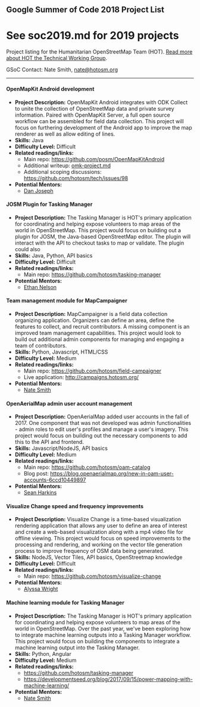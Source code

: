## Google Summer of Code 2018 Project List

# See soc2019.md for 2019 projects

Project listing for the Humanitarian OpenStreetMap Team (HOT). [Read more about HOT the Technical Working Group](project-ideas/google-soc/about.md). 

GSoC Contact: Nate Smith, nate@hotosm.org

****

#### OpenMapKit Android development
- **Project Description:** OpenMapKit Android integrates with ODK Collect to unite the collection of OpenStreetMap data and private survey information. Paired with OpenMapKit Server, a full open source workflow can be assembled for field data collection. This project will focus on furthering development of the Android app to improve the map renderer as well as allow editing of lines.
- **Skills:** Java
- **Difficulty Level:** Difficult
- **Related readings/links:** 
  - Main repo: https://github.com/posm/OpenMapKitAndroid
  - Additional writeup: [omk-project.md](omk-project.md)
  - Additional scoping discussions: https://github.com/hotosm/tech/issues/98
- **Potential Mentors:** 
  - [Dan Joseph](https://github.com/danbjoseph)

#### JOSM Plugin for Tasking Manager
- **Project Description:** The Tasking Manager is HOT's primary application for coordinating and helping expose volunteers to map areas of the world in OpenStreetMap. This project would focus on building out a plugin for JOSM, the Java-based OpenStreetMap editor. The plugin will interact with the API to checkout tasks to map or validate. The plugin could also 
- **Skills:** Java, Python, API basics
- **Difficulty Level:** Difficult
- **Related readings/links:** 
  - Main repo: https://github.com/hotosm/tasking-manager
- **Potential Mentors:** 
  - [Ethan Nelson](https://github.com/ethan-nelson)

#### Team management module for MapCampaigner  
- **Project Description:** MapCampaigner is a field data collection organizing application. Organizers can define an area, define the features to collect, and recruit contributors. A missing component is an improved team management capabilities. This project would look to build out additional admin components for managing and engaging a team of contributors.  
- **Skills:** Python, Javascript, HTML/CSS  
- **Difficulty Level:** Medium  
- **Related readings/links:** 
  - Main repo: https://github.com/hotosm/field-campaigner
  - Live application: http://campaigns.hotosm.org/
- **Potential Mentors:** 
  - [Nate Smith](https://github.com/smit1678)

#### OpenAerialMap admin user account management  
- **Project Description:** OpenAerialMap added user accounts in the fall of 2017. One component that was not developed was admin functionalities - admin roles to edit user's profiles and manage a user's imagery. This project would focus on building out the necessary components to add this to the API and frontend.  
- **Skills:** Javascript/NodeJS, API basics  
- **Difficulty Level:** Medium
- **Related readings/links:** 
  - Main repo: https://github.com/hotosm/oam-catalog
  - Blog post: https://blog.openaerialmap.org/new-in-oam-user-accounts-6ccd10449897
- **Potential Mentors:** 
  - [Sean Harkins](https://github.com/sharkinsspatial)

#### Visualize Change speed and frequency improvements  
- **Project Description:** Visualize Change is a time-based visualization rendering application that allows any user to define an area of interest and create a web-based visualization along with a mp4 video file for offline viewing. This project would focus on speed improvements to the processing and rendering, and working on the vector tile generation process to improve frequency of OSM data being generated.  
- **Skills:** NodeJS, Vector Tiles, API basics, OpenStreetmap knowledge  
- **Difficulty Level:** Difficult  
- **Related readings/links:** 
  - Main repo: https://github.com/hotosm/visualize-change
- **Potential Mentors:** 
  - [Alyssa Wright](https://github.com/awright)

#### Machine learning module for Tasking Manager  
- **Project Description:** The Tasking Manager is HOT's primary application for coordinating and helping expose volunteers to map areas of the world in OpenStreetMap. Over the past year, we've been exploring how to integrate machine learning outputs into a Tasking Manager workflow. This project would focus on building the components to integrate a machine learning output into the Tasking Manager.  
- **Skills:** Python, Angular
- **Difficulty Level:** Medium
- **Related readings/links:** 
  - https://github.com/hotosm/tasking-manager
  - https://developmentseed.org/blog/2017/09/15/power-mapping-with-machine-learning/
- **Potential Mentors:** 
  - [Nate Smith](https://github.com/smit1678)
